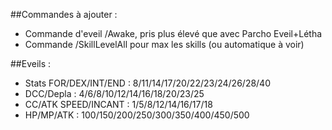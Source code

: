 ##Commandes à ajouter :
- Commande d'eveil /Awake, pris plus élevé que avec Parcho Eveil+Létha
- Commande /SkillLevelAll pour max les skills (ou automatique à voir)

##Eveils :
- Stats FOR/DEX/INT/END : 8/11/14/17/20/22/23/24/26/28/40
- DCC/Depla : 4/6/8/10/12/14/16/18/20/23/25
- CC/ATK SPEED/INCANT : 1/5/8/12/14/16/17/18
- HP/MP/ATK : 100/150/200/250/300/350/400/450/500
